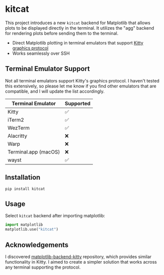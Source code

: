 # kitcat

This project introduces a new `kitcat` backend for Matplotlib that allows plots to be displayed directly in the terminal. It utilizes the "agg" backend for rendering plots before sending them to the terminal.

- Direct Matplotlib plotting in terminal emulators that support [Kitty graphics protocol](https://sw.kovidgoyal.net/kitty/graphics-protocol/)
- Works seamlessly over SSH

## Terminal Emulator Support

Not all terminal emulators support Kitty's graphics protocol. I haven't tested this extensively, so please let me know if you find other emulators that are compatible, and I will update the list accordingly.

| Terminal Emulator    | Supported  |
| -------------------- | ---------- |
| Kitty                | ✅         |
| iTerm2               | ✅         |
| WezTerm              | ✅         |
| Alacritty            | ❌         |
| Warp                 | ❌         |
| Terminal.app (macOS) | ❌         |
| wayst                | ✅         |

## Installation

```
pip install kitcat
```

## Usage

Select `kitcat` backend after importing matplotlib:

```py
import matplotlib
matplotlib.use("kitcat")
```

## Acknowledgements

I discovered [matplotlib-backend-kitty](https://github.com/jktr/matplotlib-backend-kitty) repository, which provides similar functionality in Kitty. I aimed to create a simpler solution that works across any terminal supporting the protocol.
